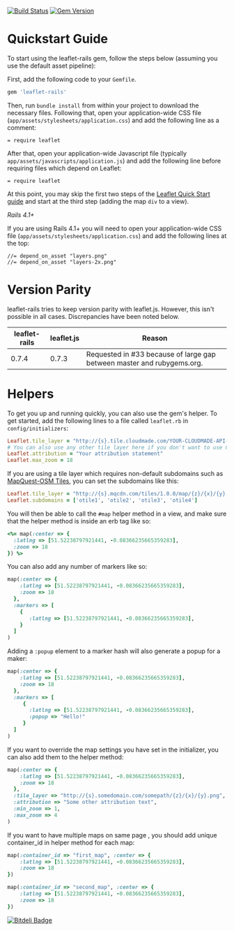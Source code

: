 [![Build Status](https://travis-ci.org/axyjo/leaflet-rails.png?branch=master)](https://travis-ci.org/axyjo/leaflet-rails)
[![Gem Version](https://badge.fury.io/rb/leaflet-rails.png)](http://badge.fury.io/rb/leaflet-rails)

Quickstart Guide
================

To start using the leaflet-rails gem, follow the steps below (assuming you use the default asset pipeline):

First, add the following code to your `Gemfile`.

```ruby
gem 'leaflet-rails'
```

Then, run `bundle install` from within your project to download the necessary files. Following that, open your application-wide CSS file (`app/assets/stylesheets/application.css`) and add the following line as a comment:

```
= require leaflet
```

After that, open your application-wide Javascript file (typically `app/assets/javascripts/application.js`) and add the following line before requiring files which depend on Leaflet:

```
= require leaflet
```

At this point, you may skip the first two steps of the [Leaflet Quick Start guide](http://leafletjs.com/examples/quick-start.html) and start at the third step (adding the map `div` to a view).

*Rails 4.1+*

If you are using Rails 4.1+ you will need to open your application-wide CSS file (`app/assets/stylesheets/application.css`) and add the following lines at the top:

```
//= depend_on_asset "layers.png"
//= depend_on_asset "layers-2x.png"
```


Version Parity
==============

leaflet-rails tries to keep version parity with leaflet.js. However, this isn't possible in all cases. Discrepancies have been noted below.

| leaflet-rails  | leaflet.js | Reason |
| ------------- | ------------- | ------|
| 0.7.4  | 0.7.3  | Requested in #33 because of large gap between master and rubygems.org.|


Helpers
=======

To get you up and running quickly, you can also use the gem's helper. To get started, add the following lines to a file called `leaflet.rb` in `config/initializers`:

```ruby
Leaflet.tile_layer = "http://{s}.tile.cloudmade.com/YOUR-CLOUDMADE-API-KEY/997/256/{z}/{x}/{y}.png"
# You can also use any other tile layer here if you don't want to use Cloudmade - see http://leafletjs.com/reference.html#tilelayer for more
Leaflet.attribution = "Your attribution statement"
Leaflet.max_zoom = 18
```

If you are using a tile layer which requires non-default subdomains such as [MapQuest-OSM Tiles](http://developer.mapquest.com/web/products/open/map), you can set the subdomains like this:

```ruby
Leaflet.tile_layer = "http://{s}.mqcdn.com/tiles/1.0.0/map/{z}/{x}/{y}.png"
Leaflet.subdomains = ['otile1', 'otile2', 'otile3', 'otile4']
```

You will then be able to call the ```#map``` helper method in a view, and make sure that the helper method is inside an erb tag like so:
```ruby
<%= map(:center => {
  :latlng => [51.52238797921441, -0.08366235665359283],
  :zoom => 18
}) %>
```

You can also add any number of markers like so:
```ruby
map(:center => {
    :latlng => [51.52238797921441, -0.08366235665359283],
    :zoom => 18
  },
  :markers => [
    {
       :latlng => [51.52238797921441, -0.08366235665359283],
    }
  ]
)
```

Adding a `:popup` element to a marker hash will also generate a popup for a maker:

```ruby
map(:center => {
    :latlng => [51.52238797921441, -0.08366235665359283],
    :zoom => 18
  },
  :markers => [
     {
       :latlng => [51.52238797921441, -0.08366235665359283],
       :popup => "Hello!"
     }
  ]
)
```

If you want to override the map settings you have set in the initializer, you can also add them to the helper method:

```ruby
map(:center => {
    :latlng => [51.52238797921441, -0.08366235665359283],
    :zoom => 18
  },
  :tile_layer => "http://{s}.somedomain.com/somepath/{z}/{x}/{y}.png",
  :attribution => "Some other attribution text",
  :min_zoom => 1,
  :max_zoom => 4
)
```

If you want to have multiple maps on same page , you should add unique container_id in helper method for each map:

```ruby
map(:container_id => "first_map", :center => {
    :latlng => [51.52238797921441, -0.08366235665359283],
    :zoom => 18
})

map(:container_id => "second_map", :center => {
    :latlng => [51.52238797921441, -0.08366235665359283],
    :zoom => 18
})
```


[![Bitdeli Badge](https://d2weczhvl823v0.cloudfront.net/axyjo/leaflet-rails/trend.png)](https://bitdeli.com/free "Bitdeli Badge")
